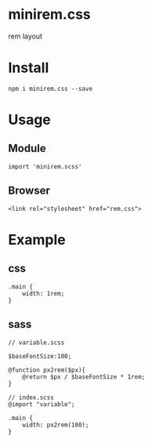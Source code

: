 # minirem.css

rem layout

# Install
    npm i minirem.css --save

# Usage

## Module
    import 'minirem.scss'

## Browser
    <link rel="stylesheet" href="rem.css">

# Example

## css
    .main {
        width: 1rem;
    }

## sass
    // variable.scss

    $baseFontSize:100;

    @function px2rem($px){
        @return $px / $baseFontSize * 1rem;
    }

    // index.scss
    @import "variable";

    .main {
        width: px2rem(100);
    }
